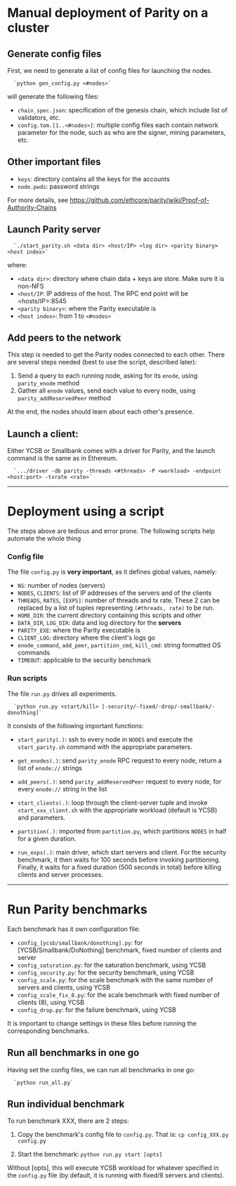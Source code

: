 # Manual deployment of Parity on a cluster

## Generate config files
First, we need to generate a list of config files for launching the nodes.

      `python gen_config.py <#nodes>` 
      
will generate the following files:

+ `chain_spec.json`: specification of the genesis chain, which include list of validators, etc. 
+ `config.tom.[1..<#nodes>]`: multiple config files each contain network parameter for the node, such as who
are the signer, mining parameters, etc. 

## Other important files
+ `keys`: directory contains all the keys for the accounts
+ `node.pwds`: password strings

For more details, see https://github.com/ethcore/parity/wiki/Proof-of-Authority-Chains

## Launch Parity server

      `./start_parity.sh <data dir> <host/IP> <log dir> <parity binary> <host index>`

where:
+ `<data dir>`: directory where chain data + keys are store. Make sure it is non-NFS
+ `<host/IP`: IP address of the host. The RPC end point will be <hosts/IP>:8545
+ `<parity binary>`: where the Parity executable is
+ `<host index>`: from 1 to `<#nodes>`

## Add peers to the network

This step is needed to get the Parity nodes connected to each other. There are several steps needed (best to
use the script, described later):

1. Send a query to each running node, asking for its `enode`, using `parity_enode` method
2. Gather all `enode` values, send each value to every node, using `parity_addReservedPeer` method

At the end, the nodes should learn about each other's presence. 

## Launch a client:

Either YCSB or Smallbank comes with a driver for Parity, and the launch command is the same as in Ethereum.

      `.../driver -db parity -threads <#threads> -P <workload> -endpoint <host:port> -txrate <rate>`

---

# Deployment using a script

The steps above are tedious and error prone. The following scripts help automate the whole thing

### Config file

The file `config.py` is **very important**, as it defines global values, namely:
+ `NS`: number  of nodes (servers)
+ `NODES`, `CLIENTS`: list of IP addresses of the servers and of the clients
+ `THREADS`, `RATES`, `[EXPS]`: number of threads and tx rate. These 2 can be replaced by a list of tuples
representing `(#threads, rate)` to be run. 
+ `HOME_DIR`: the current directory containing this scripts and other
+ `DATA_DIR`, `LOG_DIR`: data and log directory for the **servers**
+ `PARITY_EXE`: where the Parity executable is
+ `CLIENT_LOG`: directory where the client's logs go
+ `enode_command`, `add_peer`, `partition_cmd`, `kill_cmd`: string formatted OS commands
+ `TIMEOUT`: applicable to the security benchmark

### Run scripts
The file `run.py` drives all experiments. 

      `python run.py <start/kill> [-security/-fixed/-drop/-smallbank/-donothing]`

It consists of the following important functions:
+ `start_parity(.)`: ssh to every node in `NODES` and execute the `start_parity.sh` command with the
appropriate parameters.  

+ `get_enodes(.)`: send `parity_enode` RPC request to every node, return a list of `enode://` strings

+ `add_peers(.)`: send `parity_addReservedPeer` request to every node, for every `enode://` string in the list

+ `start_clients(.)`: loop through the client-server tuple and invoke `start_xxx_client.sh` with the
appropriate workload (default is YCSB) and parameters. 

+ `partition(.)`: imported from `partition.py`, which partitions `NODES` in half for a given duration. 

+ `run_exps(.)`: main driver, which start servers and client. For the security benchmark, it then waits for
100 seconds before invoking partitioning. Finally, it waits for a fixed duration (500 seconds in total) before
killing clients and server processes. 

---

# Run Parity benchmarks

Each benchmark has it own configuration file:
+ `config_[ycsb/smallbank/donothing].py`: for [YCSB/Smallbank/DoNothing] benchmark, fixed number of clients and server
+ `config_saturation.py`: for the saturation benchmark, using YCSB
+ `config_security.py`: for the security benchmark, using YCSB
+ `config_scale.py`: for the scale benchmark with the same number of servers and clients, using YCSB
+ `config_scale_fix_8.py`: for the scale benchmark with fixed number of clients (8), using YCSB
+ `config_drop.py`: for the failure benchmark, using YCSB

It is important to change settings in these files before running the corresponding benchmarks. 

## Run all benchmarks in one go
Having set the config files, we can run all benchmarks in one go:

      `python run_all.py`


## Run individual benchmark
To run benchmark XXX, there are 2 steps:

1. Copy the benchmark's config file to `config.py`. That is: 
      `cp config_XXX.py config.py`

2. Start the benchmark:
      `python run.py start [opts]`

Without [opts], this will execute YCSB workload for whatever specified in the `config.py` file (by default, it
is running with fixed/8 servers and clients). 

